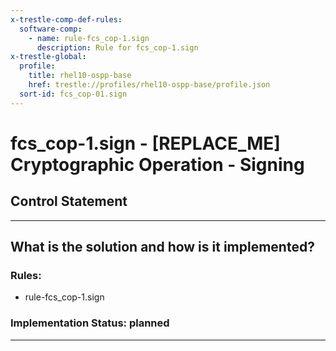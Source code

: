 ```yaml
---
x-trestle-comp-def-rules:
  software-comp:
    - name: rule-fcs_cop-1.sign
      description: Rule for fcs_cop-1.sign
x-trestle-global:
  profile:
    title: rhel10-ospp-base
    href: trestle://profiles/rhel10-ospp-base/profile.json
  sort-id: fcs_cop-01.sign
---
```


# fcs_cop-1.sign - \[REPLACE_ME\] Cryptographic Operation - Signing

## Control Statement

______________________________________________________________________

## What is the solution and how is it implemented?

<!-- For implementation status enter one of: implemented, partial, planned, alternative, not-applicable -->

<!-- Note that the list of rules under ### Rules: is read-only and changes will not be captured after assembly to JSON -->

<!-- Add control implementation description here for control: fcs_cop-1.sign -->

### Rules:

  - rule-fcs_cop-1.sign

### Implementation Status: planned

______________________________________________________________________
